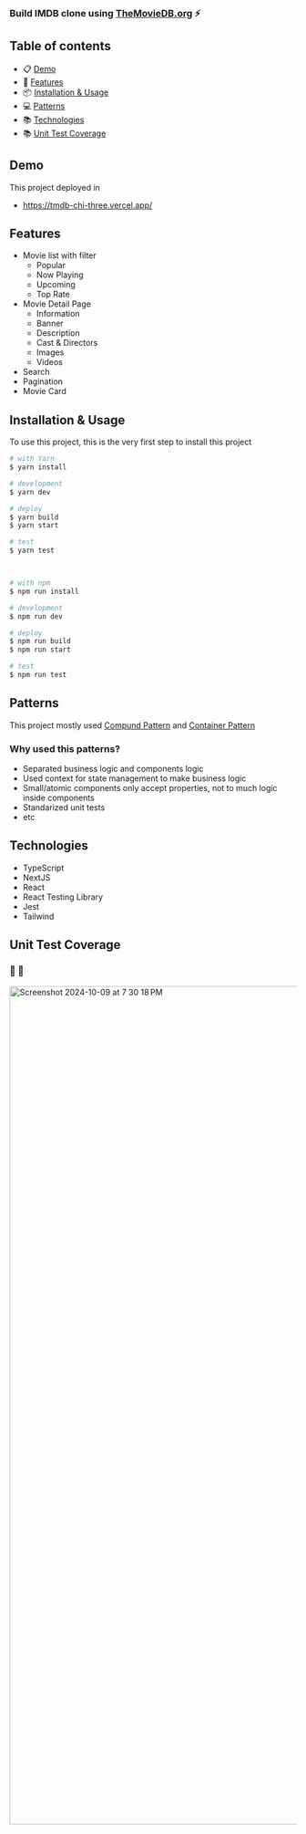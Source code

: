 
### Build IMDB clone using [TheMovieDB.org](https://developer.themoviedb.org/) ⚡️

## Table of contents

- 📋 [Demo](#demo)
- 🚀 [Features](#features)
- 📦 [Installation & Usage](#installation--usage)
- 💻 [Patterns](#patterns)
- 📚 [Technologies](#technologies)
- 📚 [Unit Test Coverage](#unit-test-coverage)

## Demo

This project deployed in

- https://tmdb-chi-three.vercel.app/

## Features

- Movie list with filter
  - Popular
  - Now Playing
  - Upcoming
  - Top Rate
- Movie Detail Page
  - Information
  - Banner
  - Description
  - Cast & Directors
  - Images
  - Videos
- Search
- Pagination
- Movie Card

## Installation & Usage

To use this project, this is the very first step to install this project


```sh
# with Yarn
$ yarn install

# development
$ yarn dev

# deploy
$ yarn build
$ yarn start

# test
$ yarn test



# with npm
$ npm run install

# development
$ npm run dev

# deploy
$ npm run build
$ npm run start

# test
$ npm run test
```

## Patterns

This project mostly used [Compund Pattern](https://www.patterns.dev/react/compound-pattern/) and [Container Pattern](https://www.patterns.dev/react/presentational-container-pattern)

### Why used this patterns?
- Separated business logic and components logic
- Used context for state management to make business logic
- Small/atomic components only accept properties, not to much logic inside components
- Standarized unit tests
- etc

## Technologies

- TypeScript
- NextJS
- React
- React Testing Library
- Jest
- Tailwind

## Unit Test Coverage
### 💯 🚀
<img width="1470" alt="Screenshot 2024-10-09 at 7 30 18 PM" src="https://github.com/user-attachments/assets/979590e6-ea44-42fd-8786-01ad02edf321">
